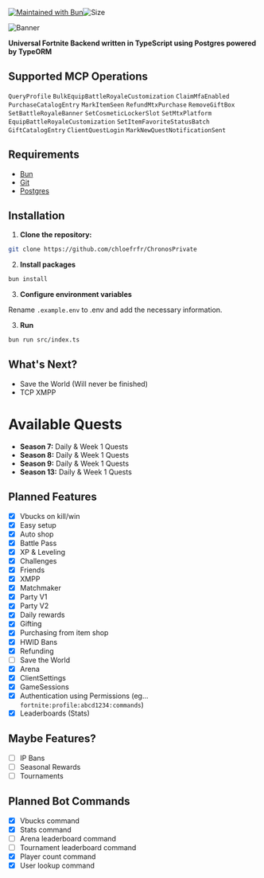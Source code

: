 [![Maintained with Bun](https://img.shields.io/badge/maintained%20with-bun-ac98ff.svg?style=for-the-badge&logo=bun)](https://bun.sh/)![Size](https://img.shields.io/github/repo-size/chloefrfr/ChronosPrivate?label=Size&style=for-the-badge)

![Banner](https://cdn2.unrealengine.com/13br-galaxycup-newsheader-1900x600-1900x600-482668392.jpg)

**Universal Fortnite Backend written in TypeScript using Postgres powered by TypeORM**

## Supported MCP Operations

`QueryProfile` `BulkEquipBattleRoyaleCustomization` `ClaimMfaEnabled` `PurchaseCatalogEntry` `MarkItemSeen` `RefundMtxPurchase` `RemoveGiftBox` `SetBattleRoyaleBanner` `SetCosmeticLockerSlot` `SetMtxPlatform` `EquipBattleRoyaleCustomization` `SetItemFavoriteStatusBatch` `GiftCatalogEntry` `ClientQuestLogin` `MarkNewQuestNotificationSent`

## Requirements

- [Bun](https://bun.sh)
- [Git](https://git-scm.com/downloads)
- [Postgres](https://www.postgresql.org/download/)

## Installation

1. **Clone the repository:**

```bash
git clone https://github.com/chloefrfr/ChronosPrivate
```

2. **Install packages**

```bash
bun install
```

3. **Configure environment variables**

Rename `.example.env` to .env and add the necessary information.

3. **Run**

```bash
bun run src/index.ts
```

## What's Next?

- Save the World (Will never be finished)
- TCP XMPP

# Available Quests

- **Season 7:** Daily & Week 1 Quests
- **Season 8:** Daily & Week 1 Quests
- **Season 9:** Daily & Week 1 Quests
- **Season 13:** Daily & Week 1 Quests

## Planned Features

- [x] Vbucks on kill/win
- [x] Easy setup
- [x] Auto shop
- [x] Battle Pass
- [x] XP & Leveling
- [x] Challenges
- [x] Friends
- [x] XMPP
- [x] Matchmaker
- [x] Party V1
- [x] Party V2
- [x] Daily rewards
- [x] Gifting
- [x] Purchasing from item shop
- [x] HWID Bans
- [x] Refunding
- [ ] Save the World
- [x] Arena
- [x] ClientSettings
- [x] GameSessions
- [x] Authentication using Permissions (eg... `fortnite:profile:abcd1234:commands`)
- [x] Leaderboards (Stats)

## Maybe Features?

- [ ] IP Bans
- [ ] Seasonal Rewards
- [ ] Tournaments

## Planned Bot Commands

- [x] Vbucks command
- [x] Stats command
- [ ] Arena leaderboard command
- [ ] Tournament leaderboard command
- [x] Player count command
- [x] User lookup command
